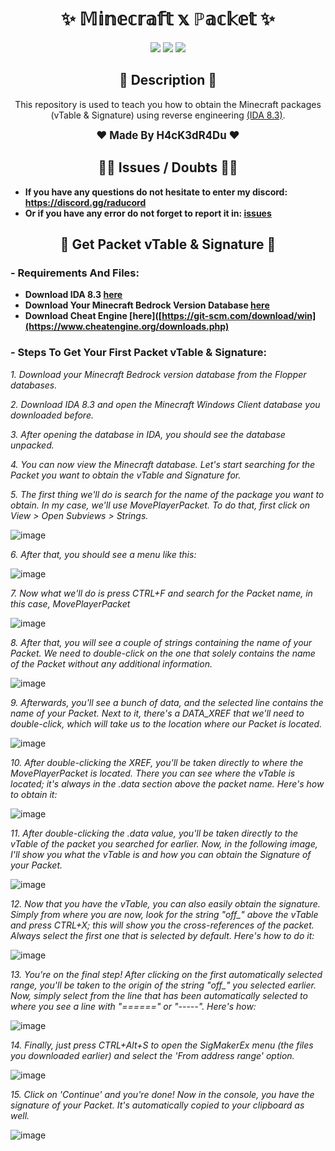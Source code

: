 <h1 align="center">✨ 𝕄𝕚𝕟𝕖𝕔𝕣𝕒𝕗𝕥 𝕩 ℙ𝕒𝕔𝕜𝕖𝕥 ✨</h1>

<p align="center">
  <img src="https://img.shields.io/github/license/H4cK3dR4Du/Minecraft-X-Packet.svg?style=for-the-badge&labelColor=black&color=c1121f&logo=IOTA"/>
  <img src="https://img.shields.io/github/stars/H4cK3dR4Du/Minecraft-X-Packet.svg?style=for-the-badge&labelColor=black&color=c1121f&logo=IOTA"/>
  <img src="https://img.shields.io/github/languages/top/H4cK3dR4Du/Minecraft-X-Packet.svg?style=for-the-badge&labelColor=black&color=c1121f&logo=javascript"/>
</p>

<h2 align="center"> 📝 Description 📝 </h2>

<p align="center">
  This repository is used to teach you how to obtain the Minecraft packages (vTable & Signature) using reverse engineering <a href="https://hex-rays.com/ida-free/">(IDA 8.3)</a>.
</p>

<p align="center">
  <b><big>❤️ Made By H4cK3dR4Du ❤️</big></b>
</p>

<h2 align="center"> 🤷‍♂️ Issues / Doubts 🤷‍♂️</h2>

- **If you have any questions do not hesitate to enter my discord: https://discord.gg/raducord**
- **Or if you have any error do not forget to report it in: [issues](https://github.com/H4cK3dR4Du/YOUR-REPO/issues/new)**

<h2 align="center"> 🚀 Get Packet vTable & Signature 🚀 </h2>

### - Requirements And Files:

- **Download IDA 8.3 [here](https://hex-rays.com/ida-free/)**
- **Download Your Minecraft Bedrock Version Database [here](https://www.mediafire.com/folder/ammda8wfvbw9x/The_Flopper_Databases)**
- **Download Cheat Engine [here]([https://git-scm.com/download/win](https://www.cheatengine.org/downloads.php)**

### - Steps To Get Your First Packet vTable & Signature:

*1. Download your Minecraft Bedrock version database from the Flopper databases.*

*2. Download IDA 8.3 and open the Minecraft Windows Client database you downloaded before.*

*3. After opening the database in IDA, you should see the database unpacked.*

*4. You can now view the Minecraft database. Let's start searching for the Packet you want to obtain the vTable and Signature for.*

*5. The first thing we'll do is search for the name of the package you want to obtain. In my case, we'll use MovePlayerPacket. To do that, first click on View > Open Subviews > Strings.*

![image](https://github.com/H4cK3dR4Du/Dickeys-Account-Checker/assets/118562174/ee123350-a9c9-46ae-9a89-bec5af033779)

*6. After that, you should see a menu like this:*

![image](https://github.com/H4cK3dR4Du/Dickeys-Account-Checker/assets/118562174/8b6f0376-c0ec-4de7-bb89-cd294ffc4353)

*7. Now what we'll do is press CTRL+F and search for the Packet name, in this case, MovePlayerPacket*

![image](https://github.com/H4cK3dR4Du/Dickeys-Account-Checker/assets/118562174/298bfc44-1125-4175-b945-d92cd95486ef)

*8. After that, you will see a couple of strings containing the name of your Packet. We need to double-click on the one that solely contains the name of the Packet without any additional information.*

![image](https://github.com/H4cK3dR4Du/Dickeys-Account-Checker/assets/118562174/6444712d-6a47-4889-a077-935e1f9499d1)

*9. Afterwards, you'll see a bunch of data, and the selected line contains the name of your Packet. Next to it, there's a DATA_XREF that we'll need to double-click, which will take us to the location where our Packet is located.*

![image](https://github.com/H4cK3dR4Du/Dickeys-Account-Checker/assets/118562174/39fb0007-8f9a-4858-ac34-5cc2cb06dca7)

*10. After double-clicking the XREF, you'll be taken directly to where the MovePlayerPacket is located. There you can see where the vTable is located; it's always in the .data section above the packet name. Here's how to obtain it:*

![image](https://github.com/H4cK3dR4Du/Dickeys-Account-Checker/assets/118562174/8f815479-eea9-4e30-a43e-499a77d5ab51)

*11. After double-clicking the .data value, you'll be taken directly to the vTable of the packet you searched for earlier. Now, in the following image, I'll show you what the vTable is and how you can obtain the Signature of your Packet.*

![image](https://github.com/H4cK3dR4Du/Dickeys-Account-Checker/assets/118562174/76ff5f53-17d3-495e-9016-5714052ad67a)

*12. Now that you have the vTable, you can also easily obtain the signature. Simply from where you are now, look for the string "off_" above the vTable and press CTRL+X; this will show you the cross-references of the packet. Always select the first one that is selected by default. Here's how to do it:*

![image](https://github.com/H4cK3dR4Du/Dickeys-Account-Checker/assets/118562174/5284dbf8-6c04-453b-bc08-70e39d080c01)

*13. You're on the final step! After clicking on the first automatically selected range, you'll be taken to the origin of the string "off_" you selected earlier. Now, simply select from the line that has been automatically selected to where you see a line with "======" or "-----". Here's how:*

![image](https://github.com/H4cK3dR4Du/Dickeys-Account-Checker/assets/118562174/41fa527d-e391-4cd6-bb83-705775bf9a86)

*14. Finally, just press CTRL+Alt+S to open the SigMakerEx menu (the files you downloaded earlier) and select the 'From address range' option.*

![image](https://github.com/H4cK3dR4Du/Dickeys-Account-Checker/assets/118562174/b1ea6d36-f660-4a13-9333-ab073913b2b0)

*15. Click on 'Continue' and you're done! Now in the console, you have the signature of your Packet. It's automatically copied to your clipboard as well.*

![image](https://github.com/H4cK3dR4Du/Dickeys-Account-Checker/assets/118562174/d799df7d-7087-4e8f-bd13-3bb619f6cebc)

